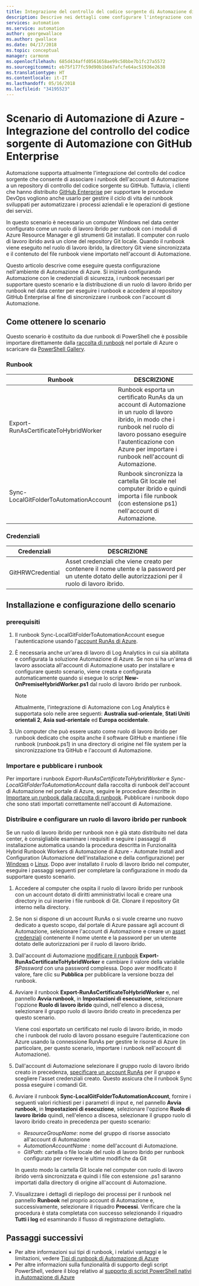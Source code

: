 ```yaml
---
title: Integrazione del controllo del codice sorgente di Automazione di Azure con GitHub Enterprise
description: Descrive nei dettagli come configurare l'integrazione con GitHub Enterprise per il controllo del codice sorgente dei runbook di Automazione.
services: automation
ms.service: automation
author: georgewallace
ms.author: gwallace
ms.date: 04/17/2018
ms.topic: conceptual
manager: carmonm
ms.openlocfilehash: 685d434affd0561658ae99c50bbe7b1fc27a5572
ms.sourcegitcommit: eb75f177fc59d90b1b667afcfe64ac51936e2638
ms.translationtype: HT
ms.contentlocale: it-IT
ms.lasthandoff: 05/16/2018
ms.locfileid: "34195523"
---
```

# <a name="azure-automation-scenario---automation-source-control-integration-with-github-enterprise"></a>Scenario di Automazione di Azure - Integrazione del controllo del codice sorgente di Automazione con GitHub Enterprise

Automazione supporta attualmente l'integrazione del controllo del codice sorgente che consente di associare i runbook dell'account di Automazione a un repository di controllo del codice sorgente su GitHub. Tuttavia, i clienti che hanno distribuito [GitHub Enterprise](https://enterprise.github.com/home) per supportare le procedure DevOps vogliono anche usarlo per gestire il ciclo di vita dei runbook sviluppati per automatizzare i processi aziendali e le operazioni di gestione dei servizi.

In questo scenario è necessario un computer Windows nel data center configurato come un ruolo di lavoro ibrido per runbook con i moduli di Azure Resource Manager e gli strumenti Git installati. Il computer con ruolo di lavoro ibrido avrà un clone del repository Git locale. Quando il runbook viene eseguito nel ruolo di lavoro ibrido, la directory Git viene sincronizzata e il contenuto del file runbook viene importato nell'account di Automazione.

Questo articolo descrive come eseguire questa configurazione nell'ambiente di Automazione di Azure. Si inizierà configurando Automazione con le credenziali di sicurezza, i runbook necessari per supportare questo scenario e la distribuzione di un ruolo di lavoro ibrido per runbook nel data center per eseguire i runbook e accedere al repository GitHub Enterprise al fine di sincronizzare i runbook con l'account di Automazione.

## <a name="getting-the-scenario"></a>Come ottenere lo scenario

Questo scenario è costituito da due runbook di PowerShell che è possibile importare direttamente dalla [raccolta di runbook](automation-runbook-gallery.md) nel portale di Azure o scaricare da [PowerShell Gallery](https://www.powershellgallery.com).

### <a name="runbooks"></a>Runbook

Runbook | DESCRIZIONE|
--------|------------|
Export-RunAsCertificateToHybridWorker | Runbook esporta un certificato RunAs da un account di Automazione in un ruolo di lavoro ibrido, in modo che i runbook nel ruolo di lavoro possano eseguire l'autenticazione con Azure per importare i runbook nell'account di Automazione.|
Sync-LocalGitFolderToAutomationAccount | Runbook sincronizza la cartella Git locale nel computer ibrido e quindi importa i file runbook (con estensione ps1) nell'account di Automazione.|

### <a name="credentials"></a>Credenziali

Credenziali | DESCRIZIONE|
-----------|------------|
GitHRWCredential | Asset credenziali che viene creato per contenere il nome utente e la password per un utente dotato delle autorizzazioni per il ruolo di lavoro ibrido.|

## <a name="installing-and-configuring-this-scenario"></a>Installazione e configurazione dello scenario

### <a name="prerequisites"></a>prerequisiti

1. Il runbook Sync-LocalGitFolderToAutomationAccount esegue l'autenticazione usando l'[account RunAs di Azure](automation-sec-configure-azure-runas-account.md).

2. È necessaria anche un'area di lavoro di Log Analytics in cui sia abilitata e configurata la soluzione Automazione di Azure. Se non si ha un'area di lavoro associata all'account di Automazione usato per installare e configurare questo scenario, viene creata e configurata automaticamente quando si esegue lo script **New-OnPremiseHybridWorker.ps1** dal ruolo di lavoro ibrido per runbook.

    > [!NOTE]
    > Attualmente, l'integrazione di Automazione con Log Analytics è supportata solo nelle aree seguenti: **Australia sud-orientale**, **Stati Uniti orientali 2**, **Asia sud-orientale** ed **Europa occidentale**.

3. Un computer che può essere usato come ruolo di lavoro ibrido per runbook dedicato che ospita anche il software GitHub e mantiene i file runbook (*runbook*.ps1) in una directory di origine nel file system per la sincronizzazione tra GitHub e l'account di Automazione.

### <a name="import-and-publish-the-runbooks"></a>Importare e pubblicare i runbook

Per importare i runbook *Export-RunAsCertificateToHybridWorker* e *Sync-LocalGitFolderToAutomationAccount* dalla raccolta di runbook dell'account di Automazione nel portale di Azure, seguire le procedure descritte in [Importare un runbook dalla raccolta di runbook](automation-runbook-gallery.md#to-import-a-runbook-from-the-runbook-gallery-with-the-azure-portal). Pubblicare i runbook dopo che sono stati importati correttamente nell'account di Automazione.

### <a name="deploy-and-configure-hybrid-runbook-worker"></a>Distribuire e configurare un ruolo di lavoro ibrido per runbook

Se un ruolo di lavoro ibrido per runbook non è già stato distribuito nel data center, è consigliabile esaminare i requisiti e seguire i passaggi di installazione automatica usando la procedura descritta in Funzionalità Hybrid Runbook Workers di Automazione di Azure - Automate Install and Configuration (Automazione dell'installazione e della configurazione) per [Windows](automation-windows-hrw-install.md#automated-deployment) o [Linux](automation-linux-hrw-install.md#installing-linux-hybrid-runbook-worker). Dopo aver installato il ruolo di lavoro ibrido nel computer, eseguire i passaggi seguenti per completare la configurazione in modo da supportare questo scenario.

1. Accedere al computer che ospita il ruolo di lavoro ibrido per runbook con un account dotato di diritti amministrativi locali e creare una directory in cui inserire i file runbook di Git. Clonare il repository Git interno nella directory.
1. Se non si dispone di un account RunAs o si vuole crearne uno nuovo dedicato a questo scopo, dal portale di Azure passare agli account di Automazione, selezionare l'account di Automazione e creare un [asset credenziali](automation-credentials.md) contenente il nome utente e la password per un utente dotato delle autorizzazioni per il ruolo di lavoro ibrido.
1. Dall'account di Automazione [modificare il runbook](automation-edit-textual-runbook.md) **Export-RunAsCertificateToHybridWorker** e cambiare il valore della variabile *$Password* con una password complessa.  Dopo aver modificato il valore, fare clic su **Pubblica** per pubblicare la versione bozza del runbook.
1. Avviare il runbook **Export-RunAsCertificateToHybridWorker** e, nel pannello **Avvia runbook**, in **Impostazioni di esecuzione**, selezionare l'opzione **Ruolo di lavoro ibrido** quindi, nell'elenco a discesa, selezionare il gruppo ruolo di lavoro ibrido creato in precedenza per questo scenario.

    Viene così esportato un certificato nel ruolo di lavoro ibrido, in modo che i runbook del ruolo di lavoro possano eseguire l'autenticazione con Azure usando la connessione RunAs per gestire le risorse di Azure (in particolare, per questo scenario, importare i runbook nell'account di Automazione).

1. Dall'account di Automazione selezionare il gruppo ruolo di lavoro ibrido creato in precedenza, [specificare un account RunAs](automation-hrw-run-runbooks.md#runas-account) per il gruppo e scegliere l'asset credenziali creato. Questo assicura che il runbook Sync possa eseguire i comandi Git. 
1. Avviare il runbook **Sync-LocalGitFolderToAutomationAccount**, fornire i seguenti valori richiesti per i parametri di input e, nel pannello **Avvia runbook**, in **Impostazioni di esecuzione**, selezionare l'opzione **Ruolo di lavoro ibrido** quindi, nell'elenco a discesa, selezionare il gruppo ruolo di lavoro ibrido creato in precedenza per questo scenario:

   * *ResourceGroupName*: nome del gruppo di risorse associato all'account di Automazione
   * *AutomationAccountName* : nome dell'account di Automazione.
   * *GitPath*: cartella o file locale del ruolo di lavoro ibrido per runbook configurato per ricevere le ultime modifiche da Git

    In questo modo la cartella Git locale nel computer con ruolo di lavoro ibrido verrà sincronizzata e quindi i file con estensione .ps1 saranno importati dalla directory di origine all'account di Automazione.

1. Visualizzare i dettagli di riepilogo dei processi per il runbook nel pannello **Runbook** nel proprio account di Automazione e, successivamente, selezionare il riquadro **Processi**. Verificare che la procedura è stata completata con successo selezionando il riquadro **Tutti i log** ed esaminando il flusso di registrazione dettagliato.

## <a name="next-steps"></a>Passaggi successivi

* Per altre informazioni sui tipi di runbook, i relativi vantaggi e le limitazioni, vedere [Tipi di runbook di Automazione di Azure](automation-runbook-types.md)
* Per altre informazioni sulla funzionalità di supporto degli script PowerShell, vedere il blog relativo al [supporto di script PowerShell nativi in Automazione di Azure](https://azure.microsoft.com/blog/announcing-powershell-script-support-azure-automation-2/)
